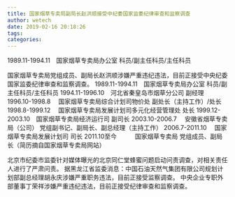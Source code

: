 ```yaml
---
title: 国家烟草专卖局副局长赵洪顺接受中纪委国家监委纪律审查和监察调查
author: wetech
date: 2019-02-16 20:18:26
tags: 
categories: 
---
```

1989.11-1994.11　国家烟草专卖局办公室 科员/副主任科员/主任科员
<!-- more -->
国家烟草专卖局党组成员、副局长赵洪顺涉嫌严重违纪违法，目前正接受中央纪委国家监委纪律审查和监察调查。
1989.11-1994.11　国家烟草专卖局办公室 科员/副主任科员/主任科员
1994.11-1996.10　河北省秦皇岛市烟草分公司 副经理
1996.10-1998.8　 国家烟草专卖局综合计划司物价处 副处长（主持工作）/处长
1998.8-1999.12　 国家烟草专卖局发展计划司多元化经营管理处 处长
1999.12-2003.10　国家烟草专卖局经济运行司 副司长
2003.10-2006.7　 安徽省烟草专卖局（公司） 党组副书记、副局长、副总经理（主持工作）
2006.7-2011.10　 国家烟草专卖局发展计划司 司长
2011.10至今　　　国家烟草专卖局 党组成员、副局长（简历摘自国家烟草专卖局网站）
 
 
北京市纪委市监委针对媒体曝光的北京同仁堂蜂蜜问题启动问责调查，对相关责任人进行了严肃问责。
据黑龙江省监委消息：中国石油天然气集团有限公司规划计划部副总经理胡永庆涉嫌严重职务违法，目前正接受监察调查。
中央企业专职外部董事丁荣祥涉嫌严重违纪违法，目前正接受纪律审查和监察调查。
